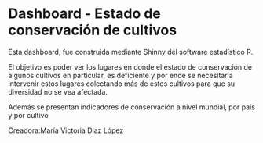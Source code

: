 # Dashboard - Estado de conservación de cultivos

Esta dashboard, fue construida mediante Shinny del software estadístico R. 

El objetivo es poder ver los lugares en donde el estado de conservación de algunos cultivos en particular, es deficiente y por ende se necesitaría intervenir estos lugares colectando más de estos cultivos para que su diversidad no se vea afectada. 

Además se presentan indicadores de conservación a nivel mundial, por país y por cultivo 

Creadora:María Victoria Diaz López
